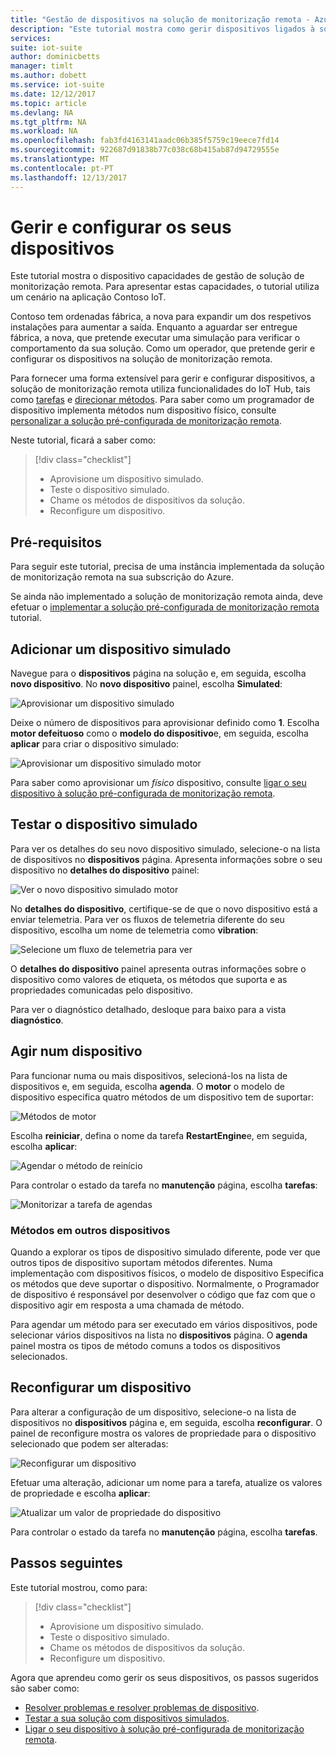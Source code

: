 ```yaml
---
title: "Gestão de dispositivos na solução de monitorização remota - Azure | Microsoft Docs"
description: "Este tutorial mostra como gerir dispositivos ligados à solução de monitorização remota."
services: 
suite: iot-suite
author: dominicbetts
manager: timlt
ms.author: dobett
ms.service: iot-suite
ms.date: 12/12/2017
ms.topic: article
ms.devlang: NA
ms.tgt_pltfrm: NA
ms.workload: NA
ms.openlocfilehash: fab3fd4163141aadc06b385f5759c19eece7fd14
ms.sourcegitcommit: 922687d91838b77c038c68b415ab87d94729555e
ms.translationtype: MT
ms.contentlocale: pt-PT
ms.lasthandoff: 12/13/2017
---
```

# <a name="manage-and-configure-your-devices"></a>Gerir e configurar os seus dispositivos

Este tutorial mostra o dispositivo capacidades de gestão de solução de monitorização remota. Para apresentar estas capacidades, o tutorial utiliza um cenário na aplicação Contoso IoT.

Contoso tem ordenadas fábrica, a nova para expandir um dos respetivos instalações para aumentar a saída. Enquanto a aguardar ser entregue fábrica, a nova, que pretende executar uma simulação para verificar o comportamento da sua solução. Como um operador, que pretende gerir e configurar os dispositivos na solução de monitorização remota.

Para fornecer uma forma extensível para gerir e configurar dispositivos, a solução de monitorização remota utiliza funcionalidades do IoT Hub, tais como [tarefas](../iot-hub/iot-hub-devguide-jobs.md) e [direcionar métodos](../iot-hub/iot-hub-devguide-direct-methods.md). Para saber como um programador de dispositivo implementa métodos num dispositivo físico, consulte [personalizar a solução pré-configurada de monitorização remota](iot-suite-remote-monitoring-customize.md).

Neste tutorial, ficará a saber como:

>[!div class="checklist"]
> * Aprovisione um dispositivo simulado.
> * Teste o dispositivo simulado.
> * Chame os métodos de dispositivos da solução.
> * Reconfigure um dispositivo.

## <a name="prerequisites"></a>Pré-requisitos

Para seguir este tutorial, precisa de uma instância implementada da solução de monitorização remota na sua subscrição do Azure.

Se ainda não implementado a solução de monitorização remota ainda, deve efetuar o [implementar a solução pré-configurada de monitorização remota](iot-suite-remote-monitoring-deploy.md) tutorial.

## <a name="add-a-simulated-device"></a>Adicionar um dispositivo simulado

Navegue para o **dispositivos** página na solução e, em seguida, escolha **novo dispositivo**. No **novo dispositivo** painel, escolha **Simulated**:

![Aprovisionar um dispositivo simulado](media/iot-suite-remote-monitoring-manage/devicesprovision.png)

Deixe o número de dispositivos para aprovisionar definido como **1**. Escolha **motor defeituoso** como o **modelo do dispositivo**e, em seguida, escolha **aplicar** para criar o dispositivo simulado:

![Aprovisionar um dispositivo simulado motor](media/iot-suite-remote-monitoring-manage/devicesprovisionengine.png)

Para saber como aprovisionar um *físico* dispositivo, consulte [ligar o seu dispositivo à solução pré-configurada de monitorização remota](iot-suite-connecting-devices-node.md).

## <a name="test-the-simulated-device"></a>Testar o dispositivo simulado

Para ver os detalhes do seu novo dispositivo simulado, selecione-o na lista de dispositivos no **dispositivos** página. Apresenta informações sobre o seu dispositivo no **detalhes do dispositivo** painel:

![Ver o novo dispositivo simulado motor](media/iot-suite-remote-monitoring-manage/devicesviewnew.png)

No **detalhes do dispositivo**, certifique-se de que o novo dispositivo está a enviar telemetria. Para ver os fluxos de telemetria diferente do seu dispositivo, escolha um nome de telemetria como **vibration**:

![Selecione um fluxo de telemetria para ver](media/iot-suite-remote-monitoring-manage/devicesvibration.png)

O **detalhes do dispositivo** painel apresenta outras informações sobre o dispositivo como valores de etiqueta, os métodos que suporta e as propriedades comunicadas pelo dispositivo.

Para ver o diagnóstico detalhado, desloque para baixo para a vista **diagnóstico**.

## <a name="act-on-a-device"></a>Agir num dispositivo

Para funcionar numa ou mais dispositivos, selecioná-los na lista de dispositivos e, em seguida, escolha **agenda**. O **motor** o modelo de dispositivo especifica quatro métodos de um dispositivo tem de suportar:

![Métodos de motor](media/iot-suite-remote-monitoring-manage/devicesmethods.png)

Escolha **reiniciar**, defina o nome da tarefa **RestartEngine**e, em seguida, escolha **aplicar**:

![Agendar o método de reinício](media/iot-suite-remote-monitoring-manage/devicesrestartengine.png)

Para controlar o estado da tarefa no **manutenção** página, escolha **tarefas**:

![Monitorizar a tarefa de agendas](media/iot-suite-remote-monitoring-manage/maintenancerestart.png)

### <a name="methods-in-other-devices"></a>Métodos em outros dispositivos

Quando a explorar os tipos de dispositivo simulado diferente, pode ver que outros tipos de dispositivo suportam métodos diferentes. Numa implementação com dispositivos físicos, o modelo de dispositivo Especifica os métodos que deve suportar o dispositivo. Normalmente, o Programador de dispositivo é responsável por desenvolver o código que faz com que o dispositivo agir em resposta a uma chamada de método.

Para agendar um método para ser executado em vários dispositivos, pode selecionar vários dispositivos na lista no **dispositivos** página. O **agenda** painel mostra os tipos de método comuns a todos os dispositivos selecionados.

## <a name="reconfigure-a-device"></a>Reconfigurar um dispositivo

Para alterar a configuração de um dispositivo, selecione-o na lista de dispositivos no **dispositivos** página e, em seguida, escolha **reconfigurar**. O painel de reconfigure mostra os valores de propriedade para o dispositivo selecionado que podem ser alteradas:

![Reconfigurar um dispositivo](media/iot-suite-remote-monitoring-manage/devicesreconfigure.png)

Efetuar uma alteração, adicionar um nome para a tarefa, atualize os valores de propriedade e escolha **aplicar**:

![Atualizar um valor de propriedade do dispositivo](media/iot-suite-remote-monitoring-manage/devicesreconfigurephysical.png)

Para controlar o estado da tarefa no **manutenção** página, escolha **tarefas**.

## <a name="next-steps"></a>Passos seguintes

Este tutorial mostrou, como para:

<!-- Repeat task list from intro -->
>[!div class="checklist"]
> * Aprovisione um dispositivo simulado.
> * Teste o dispositivo simulado.
> * Chame os métodos de dispositivos da solução.
> * Reconfigure um dispositivo.

Agora que aprendeu como gerir os seus dispositivos, os passos sugeridos são saber como:

* [Resolver problemas e resolver problemas de dispositivo](iot-suite-remote-monitoring-maintain.md).
* [Testar a sua solução com dispositivos simulados](iot-suite-remote-monitoring-test.md).
* [Ligar o seu dispositivo à solução pré-configurada de monitorização remota](iot-suite-connecting-devices-node.md).

<!-- Next tutorials in the sequence -->